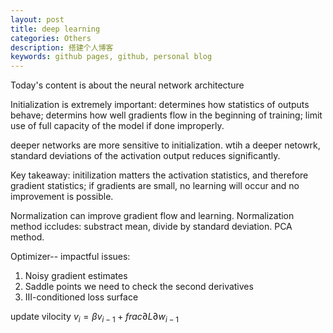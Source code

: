 ```yaml
---
layout: post
title: deep learning
categories: Others
description: 搭建个人博客
keywords: github pages, github, personal blog
---
```

Today's content is about the neural network architecture

Initialization is extremely important: determines how statistics of outputs behave; determins how well gradients flow in the beginning of training; limit use of full capacity of the model if done improperly.

deeper networks are more sensitive to initialization. wtih a deeper netowrk, standard deviations of the activation output reduces significantly.

Key takeaway: initilization matters the activation statistics, and therefore gradient statistics; if gradients are small, no learning will occur and no improvement is possible. 

Normalization can improve gradient flow and learning. Normalization method iccludes: substract mean, divide by standard deviation. 
 PCA method. 

Optimizer--
impactful issues: 

1. Noisy gradient estimates
2. Saddle points  we need to check the second derivatives
3. III-conditioned loss surface

   
update vilocity
$v_i=\beta v_{i-1}+ frac{\partial L}{\partial w_{i-1}}$




 
